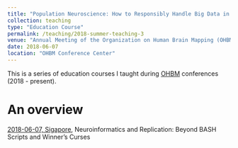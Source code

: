 ```yaml
---
title: "Population Neuroscience: How to Responsibly Handle Big Data in the Age of Biobanks?"
collection: teaching
type: "Education Course"
permalink: /teaching/2018-summer-teaching-3
venue: "Annual Meeting of the Organization on Human Brain Mapping (OHBM)"
date: 2018-06-07
location: "OHBM Conference Center"
---
```


This is a series of education courses I taught during [OHBM](https://www.humanbrainmapping.org) conferences (2018 - present).

An overview
======

[2018-06-07, Sigapore](https://www.pathlms.com/ohbm/courses/8246), Neuroinformatics and Replication: Beyond BASH Scripts and Winner’s Curses
